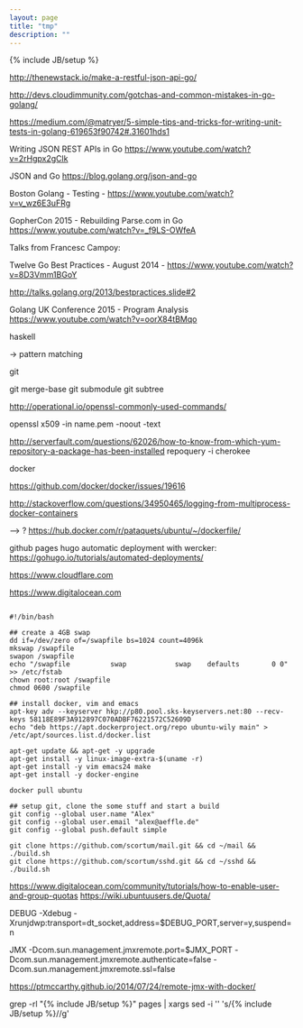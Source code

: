 ```yaml
---
layout: page
title: "tmp"
description: ""
---
```

{% include JB/setup %}



http://thenewstack.io/make-a-restful-json-api-go/

http://devs.cloudimmunity.com/gotchas-and-common-mistakes-in-go-golang/

https://medium.com/@matryer/5-simple-tips-and-tricks-for-writing-unit-tests-in-golang-619653f90742#.31601hds1


Writing JSON REST APIs in Go https://www.youtube.com/watch?v=2rHgpx2gClk



JSON and Go https://blog.golang.org/json-and-go



Boston Golang - Testing - https://www.youtube.com/watch?v=v_wz6E3uFRg


GopherCon 2015 - Rebuilding Parse.com in Go https://www.youtube.com/watch?v=_f9LS-OWfeA 





Talks from Francesc Campoy:

Twelve Go Best Practices - August 2014 - https://www.youtube.com/watch?v=8D3Vmm1BGoY

http://talks.golang.org/2013/bestpractices.slide#2



Golang UK Conference 2015 - Program Analysis https://www.youtube.com/watch?v=oorX84tBMqo





haskell

-> pattern matching




git 

 git merge-base
 git submodule
 git subtree
 
 



 
 http://operational.io/openssl-commonly-used-commands/
 
 
 openssl x509 -in name.pem -noout -text
 
 
 
 http://serverfault.com/questions/62026/how-to-know-from-which-yum-repository-a-package-has-been-installed
 repoquery -i cherokee
 
 
 
 
 
docker
 
https://github.com/docker/docker/issues/19616

http://stackoverflow.com/questions/34950465/logging-from-multiprocess-docker-containers

--> ? https://hub.docker.com/r/pataquets/ubuntu/~/dockerfile/






github pages hugo automatic deployment with wercker: https://gohugo.io/tutorials/automated-deployments/
 
 
 
 
 
 https://www.cloudflare.com
 
 https://www.digitalocean.com
 
 
 



<pre><code>
#!/bin/bash

## create a 4GB swap
dd if=/dev/zero of=/swapfile bs=1024 count=4096k
mkswap /swapfile
swapon /swapfile
echo "/swapfile          swap            swap    defaults        0 0" >> /etc/fstab
chown root:root /swapfile 
chmod 0600 /swapfile

## install docker, vim and emacs
apt-key adv --keyserver hkp://p80.pool.sks-keyservers.net:80 --recv-keys 58118E89F3A912897C070ADBF76221572C52609D
echo "deb https://apt.dockerproject.org/repo ubuntu-wily main" > /etc/apt/sources.list.d/docker.list

apt-get update && apt-get -y upgrade
apt-get install -y linux-image-extra-$(uname -r)
apt-get install -y vim emacs24 make
apt-get install -y docker-engine

docker pull ubuntu

## setup git, clone the some stuff and start a build
git config --global user.name "Alex"
git config --global user.email "alex@aeffle.de"
git config --global push.default simple

git clone https://github.com/scortum/mail.git && cd ~/mail && ./build.sh
git clone https://github.com/scortum/sshd.git && cd ~/sshd && ./build.sh
</code></pre>


https://www.digitalocean.com/community/tutorials/how-to-enable-user-and-group-quotas
https://wiki.ubuntuusers.de/Quota/




DEBUG
-Xdebug -Xrunjdwp:transport=dt_socket,address=$DEBUG_PORT,server=y,suspend=n

JMX
-Dcom.sun.management.jmxremote.port=$JMX_PORT -Dcom.sun.management.jmxremote.authenticate=false -Dcom.sun.management.jmxremote.ssl=false


https://ptmccarthy.github.io/2014/07/24/remote-jmx-with-docker/






grep -rl "{% include JB/setup %}" pages | xargs sed -i '' 's/{% include JB\/setup %}//g'


